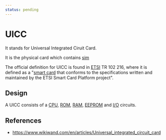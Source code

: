 ```yaml
---
status: pending
---
```


# UICC

It stands for Universal Integrated Ciruit Card.

It is the physical card which contains [sim](sim.md)

The official definition for UICC is found in [ETSI](https://www.wikiwand.com/en/articles/ETSI "ETSI") TR 102 216, where it is defined as a "[smart card](https://www.wikiwand.com/en/articles/Smart_card "Smart card") that conforms to the specifications written and maintained by the ETSI Smart Card Platform project".

## Design

A UICC consists of a [CPU](https://www.wikiwand.com/en/articles/Central_processing_unit "Central processing unit"), [ROM](https://www.wikiwand.com/en/articles/Read-only_memory "Read-only memory"), [RAM](https://www.wikiwand.com/en/articles/Random_access_memory "Random access memory"), [EEPROM](https://www.wikiwand.com/en/articles/EEPROM "EEPROM") and [I/O](https://www.wikiwand.com/en/articles/Input/output "Input/output") circuits.

## References

- https://www.wikiwand.com/en/articles/Universal_integrated_circuit_card
